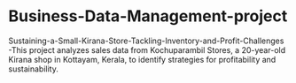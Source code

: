 # Business-Data-Management-project
Sustaining-a-Small-Kirana-Store-Tackling-Inventory-and-Profit-Challenges -This project analyzes sales data from Kochuparambil Stores, a 20-year-old Kirana shop in Kottayam, Kerala, to identify strategies for profitability and sustainability.  
